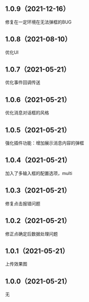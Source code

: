 ## 1.0.9（2021-12-16）
修复在一定环境在无法弹框的BUG
## 1.0.8（2021-08-10）
优化UI
## 1.0.7（2021-05-21）
优化事件回调传送
## 1.0.6（2021-05-21）
优化消息对话框的风格
## 1.0.5（2021-05-21）
强化插件功能：增加展示消息内容的弹框
## 1.0.4（2021-05-21）
加入了多输入框的配置选项，multi
## 1.0.3（2021-05-21）
修复点击报错问题
## 1.0.2（2021-05-21）
修正点确定后数据处理问题
## 1.0.1（2021-05-21）
上传效果图
## 1.0.0（2021-05-21）
无
